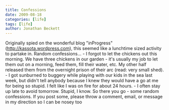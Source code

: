 ```yaml
---
title: Confessions
date: 2009-08-18
categories: [life]
tags: [life]
author: Jonathan Beckett
---
```


Originally spied on the wonderful blog "inProgress" (http://kassota.wordpress.com), this seemed like a lunchtime sized activity to partake in. Random confessions... - I forgot to let the chickens out this morning. We have three chickens in our garden - it's usually my job to let them out on a morning, feed them, fill their water, etc. My other half released them from the overnight prison of their arc (read: very small shed). - I got sunburned to buggery while playing with our kids in the sea last week, but didn't tell anybody because I knew they would have a go at me for being so stupid. I felt like I was on fire for about 24 hours. - I often stay up late to avoid tomorrow. Stupid, I know. So there you go - some random confessions. If you post some, please throw a comment, email, or message in my direction so I can be nosey too 